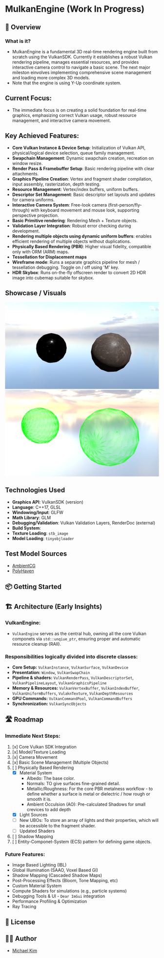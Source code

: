 # MulkanEngine (Work In Progress)

## 🚀 Overview

### What is it?
- MulkanEngine is a fundamental 3D real-time rendering engine built from scratch using the VulkanSDK. Currently it establishes a robust Vulkan rendering pipeline, manages essential resources, and provides interactive camera control to navigate a basic scene. The next major mileston einvolves implementing comprehensive scene management and loading more complex 3D models.
- Note that the engine is using Y-Up coordinate system.

## Current Focus:
- The immediate focus is on creating a solid foundation for real-time graphics, emphasizing correct Vulkan usage, robust resource management, and interactive camera movement.

## Key Achieved Features:
- **Core Vulkan Instance & Device Setup**: Initialization of Vulkan API, physical/logical device selection, queue family management.
- **Swapchain Management**: Dynamic swapchain creation, recreation on window resize.
- **Render Pass & Framebuffer Setup**: Basic rendering pipeline with clear attachments.
- **Graphics Pipeline Creation**: Vertex and fragment shader compilation, input assembly, rasterization, depth testing.
- **Resource Management**: Vertex/index buffers, uniform buffers.
- **Descriptor Set Management**: Basic descriptor set layouts and updates for camera uniforms.
- **Interactive Camera System**: Free-look camera (first-person/fly-through) with keyboard movement and mouse look, supporting perspective projection.
- **Basic Primitive rendering**: Rendering Mesh + Texture objects.
- **Validation Layer Integration**: Robust error checking during development.
- **Rendering multiple objects using dynamic uniform buffers**: enables efficient rendering of multiple objects without duplications.
- **Physically Based Rendering (PBR)**: Higher visual fidelity, compatible only with ORM (ARM) maps.
- **Tessellation for Displacement maps**
- **Wireframe mode**: Runs a separate graphics pipeline for mesh / tessellation debugging. Toggle on / off using 'M' key.
- **HDR Skybox**: Runs on-the-fly offscreen render to convert 2D HDR image into cubemap suitable for skybox.


## Showcase / Visuals

![PBR Preview](doc_assets/pbr_screenshot.png)
![Wireframe Preview](doc_assets/wireframe_screenshot.png)

## Technologies Used

- **Graphics API**: VulkanSDK (version)
- **Language**: C++17, GLSL
- **Windowing/Input**: GLFW
- **Math Library**: GLM
- **Debugging/Validation**: Vulkan Validation Layers, RenderDoc (external)
- **Build System**:
- **Texture Loading**: `stb_image`
- **Model Loading**: `tinyobjloader`

## Test Model Sources
- [AmbientCG](https://ambientcg.com/)
- [PolyHaven](https://polyhaven.com/)

## 📦 Getting Started

## 🏗️ Architecture (Early Insights)

### VulkanEngine:
- `VulkanEngine` serves as the central hub, owning all the core Vulkan componets via `std::unqiue_ptr`, ensuring proper and automatic resource cleanup (RAII).

### Responsibilities logically divided into discrete classes:
- **Core Setup:** `VulkanInstance`, `VulkanSurface`, `VulkanDevice`
- **Presentation:** `Window`, `VulkanSwapChain`
- **Pipeline & shaders:** `VulkanRenderPass`, `VulkanDescriptorSet`, `VulkanPipelineLayout`, `VulkanGraphicsPipeline`
- **Memory & Resources:** `VulkanVertexBuffer`, `VulkanIndexBuffer`, `VulkanUniformBuffers`, `VulaknTexture`, `VulkanDepthResources`
- **GPU Commands:** `VulkanCommandPool`, `VulkanCommandBuffers`
- **Synchronization:** `VulkanSyncObjects`


## 🛣️ Roadmap

### Immediate Next Steps:
1. [x] Core Vulkan SDK Integration
2. [x] Model/Texture Loading
3. [x] Camera Movement
4. [x] Basic Scene Management (Multiple Objects)
5. [ ] Physically Based Rendering
    - [x] Material System
        - Albedo: The base color.
        - Normals: TO give surfaces fine-grained detail.
        - Metallic/Roughness: For the core PBR metalness workflow - to define whether a surface is metal or dielectric / how rough or smooth it is.
        - Ambient Occulsion (AO): Pre-calculated Shadows for small crevices to add depth
    - [x] Light Sources
    - [ ] New UBOs: To store an array of lights and their properties, which will be accessible to the fragment shader.
    - [ ] Updated Shaders
6. [ ] Shadow Mapping
7. [ ] Entity-Componet-System (ECS) pattern for defining game objects.


### Future Features:
- Image Based Lighting (IBL)
- Global Illumination (SAAO, Voxel Based GI)
- Shadow Mapping (Cascaded Shadow Maps)
- Post-Processing Effects (Bloom, Tone Mapping, etc)
- Custom Material System
- Compute Shaders for simulations (e.g., particle systems)
- Debugging Tools & UI - `Dear ImGui` integration
- Performance Profiling & Optimization
- Ray Tracing

## 📜 License

## 🧑‍💻 Author
- [Michael Kim](https://www.linkedin.com/in/michaeltk217/)


